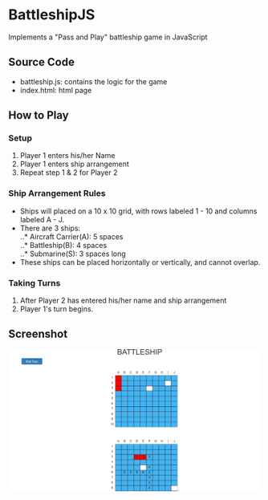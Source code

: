 # BattleshipJS
Implements a "Pass and Play" battleship game in JavaScript  
## Source Code  
* battleship.js: contains the logic for the game  
* index.html: html page  
## How to Play  
### Setup  
1. Player 1 enters his/her Name  
2. Player 1 enters ship arrangement  
3. Repeat step 1 & 2 for Player 2
### Ship Arrangement Rules  
* Ships will placed on a 10 x 10 grid, with rows labeled 1 - 10 and columns labeled A - J.  
* There are 3 ships:  
..* Aircraft Carrier(A): 5 spaces  
..* Battleship(B): 4 spaces  
..* Submarine(S): 3 spaces long  
* These ships can be placed horizontally or vertically, and cannot overlap.  
### Taking Turns  
1. After Player 2 has entered his/her name and ship arrangement   
2. Player 1's turn begins.
## Screenshot  
![alt text](screenshot.png "battleship_screenshot")  
